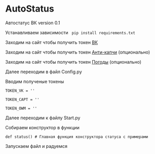 # AutoStatus

Автостатус ВК version 0.1

Устанавливаем зависимости ``` pip install requirements.txt```

Заходим на сайт чтобы получить токен [ВК](https://vkhost.github.io/)

Заходим на сайт чтобы получить токен [Анти-капчи](https://anti-captcha.com/) (опционально)

Заходим на сайт чтобы получить токен [Погоды](https://vkhost.github.io/) (опционально)

Далее переходим в файл Config.py

Вводим полученые токены

```
TOKEN_VK = ''

TOKEN_CAPT = ''

TOKEN_OWM = ''
```

Далее переходим к файлу Start.py

Собираем конструктор в функции

```
def status() # Главная функция конструктора статуса с примерами
```


Запускаем файл и радуемся

